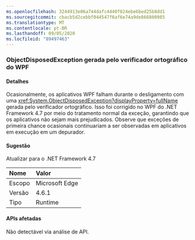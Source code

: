 ```yaml
---
ms.openlocfilehash: 3244913e06a744dafc4440f824ebe6bed25b8dd1
ms.sourcegitcommit: cbacb5d2cebbf044547f6af6e74a9de866800985
ms.translationtype: MT
ms.contentlocale: pt-BR
ms.lasthandoff: 09/05/2020
ms.locfileid: "89497463"
---
```

### <a name="objectdisposedexception-thrown-by-wpf-spellchecker"></a>ObjectDisposedException gerada pelo verificador ortográfico do WPF

#### <a name="details"></a>Detalhes

Ocasionalmente, os aplicativos WPF falham durante o desligamento com uma <xref:System.ObjectDisposedException?displayProperty=fullName> gerada pelo verificador ortográfico. Isso foi corrigido no WPF do .NET Framework 4.7 por meio do tratamento normal da exceção, garantindo que os aplicativos não sejam mais prejudicados. Observe que exceções de primeira chance ocasionais continuariam a ser observadas em aplicativos em execução em um depurador.

#### <a name="suggestion"></a>Sugestão

Atualizar para o .NET Framework 4.7

| Nome    | Valor       |
|:--------|:------------|
| Escopo   |Microsoft Edge|
|Versão|4.6.1|
|Tipo|Runtime|

#### <a name="affected-apis"></a>APIs afetadas

Não detectável via análise de API.

<!--

#### Affected APIs

Not detectable via API analysis.

-->
